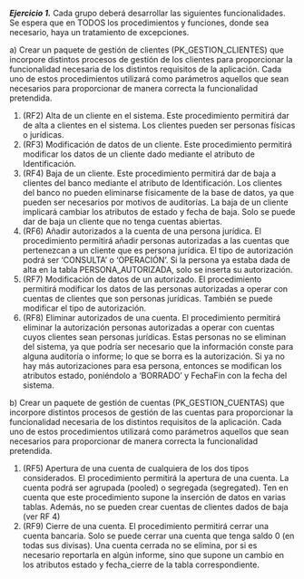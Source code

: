 ***Ejercicio 1.*** Cada grupo deberá desarrollar las siguientes funcionalidades. Se espera que en TODOS los procedimientos y funciones, donde sea necesario, haya un tratamiento de excepciones.
 
a) Crear un paquete de gestión de clientes (PK_GESTION_CLIENTES) que incorpore distintos procesos de gestión de los clientes para proporcionar la funcionalidad necesaria de los distintos requisitos de la aplicación. 
Cada uno de estos procedimientos utilizará como parámetros aquellos que sean necesarios para proporcionar de manera correcta la funcionalidad pretendida. 

1. (RF2) Alta de un cliente en el sistema. Este procedimiento permitirá dar de alta a clientes en el sistema. 
Los clientes pueden ser personas físicas o jurídicas. 
2. (RF3) Modificación de datos de un cliente. Este procedimiento permitirá modificar los datos de un 
cliente dado mediante el atributo de Identificación. 
3. (RF4) Baja de un cliente. Este procedimiento permitirá dar de baja a clientes del banco mediante el 
atributo de Identificación. Los clientes del banco no pueden eliminarse físicamente de la base de datos, ya 
que pueden ser necesarios por motivos de auditorías. La baja de un cliente implicará cambiar los atributos 
de estado y fecha de baja. Solo se puede dar de baja un cliente que no tenga cuentas abiertas. 
4. (RF6) Añadir autorizados a la cuenta de una persona jurídica. El procedimiento permitirá añadir personas 
autorizadas a las cuentas que pertenezcan a un cliente que es persona jurídica. El tipo de autorización 
podrá ser ‘CONSULTA’ o ‘OPERACIÓN’. Si la persona ya estaba dada de alta en la tabla 
PERSONA_AUTORIZADA, solo se inserta su autorización. 
5. (RF7) Modificación de datos de un autorizado. El procedimiento permitirá modificar los datos de las 
personas autorizadas a operar con cuentas de clientes que son personas jurídicas. También se puede 
modificar el tipo de autorización. 
6. (RF8) Eliminar autorizados de una cuenta. El procedimiento permitirá eliminar la autorización personas 
autorizadas a operar con cuentas cuyos clientes sean personas jurídicas. Estas personas no se eliminan 
del sistema, ya que podría ser necesario que la información conste para alguna auditoría o informe; lo 
que se borra es la autorización. Si ya no hay más autorizaciones para esa persona, entonces se modifican 
los atributos estado, poniéndolo a ‘BORRADO’ y FechaFin con la fecha del sistema.

b) Crear un paquete de gestión de cuentas (PK_GESTION_CUENTAS) que incorpore distintos procesos de gestión 
de las cuentas para proporcionar la funcionalidad necesaria de los distintos requisitos de la aplicación. Cada 
uno de estos procedimientos utilizará como parámetros aquellos que sean necesarios para proporcionar de 
manera correcta la funcionalidad pretendida. 

1. (RF5) Apertura de una cuenta de cualquiera de los dos tipos considerados. El procedimiento permitirá la 
apertura de una cuenta. La cuenta podrá ser agrupada (pooled) o segregada (segregated). Ten en cuenta 
que este procedimiento supone la inserción de datos en varias tablas. Además, no se pueden crear 
cuentas de clientes dados de baja (ver RF 4) 
2. (RF9) Cierre de una cuenta. El procedimiento permitirá cerrar una cuenta bancaria. Solo se puede cerrar 
una cuenta que tenga saldo 0 (en todas sus divisas). Una cuenta cerrada no se elimina, por si es 
necesario reportarla en algún informe, sino que supone un cambio en los atributos estado y fecha_cierre 
de la tabla correspondiente.